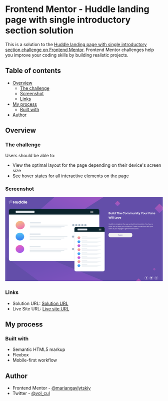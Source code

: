 # Frontend Mentor - Huddle landing page with single introductory section solution

This is a solution to the [Huddle landing page with single introductory section challenge on Frontend Mentor](https://www.frontendmentor.io/challenges/huddle-landing-page-with-a-single-introductory-section-B_2Wvxgi0). Frontend Mentor challenges help you improve your coding skills by building realistic projects. 

## Table of contents

- [Overview](#overview)
  - [The challenge](#the-challenge)
  - [Screenshot](#screenshot)
  - [Links](#links)
- [My process](#my-process)
  - [Built with](#built-with)
- [Author](#author)


## Overview

### The challenge

Users should be able to:

- View the optimal layout for the page depending on their device's screen size
- See hover states for all interactive elements on the page

### Screenshot

![screenshot](./screenshot.png)

### Links

- Solution URL: [Solution URL](https://github.com/mariangavlytskiy/huddle-landing-page-with-single-introductory-section-master)
- Live Site URL: [Live site URL](https://mariangavlytskiy.github.io/huddle-landing-page-with-single-introductory-section-master/)

## My process

### Built with

- Semantic HTML5 markup
- Flexbox
- Mobile-first workflow


## Author

- Frontend Mentor - [@mariangavlytskiy](https://www.frontendmentor.io/profile/yourusername)
- Twitter - [@vol_cul](https://www.twitter.com/vol_cul)
